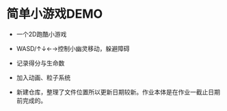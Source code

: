 # 简单小游戏DEMO

- 一个2D跑酷小游戏

- WASD/↑↓←→控制小幽灵移动，躲避障碍

- 记录得分与生命数

- 加入动画、粒子系统

- 新建仓库，整理了文件位置所以更新日期较新。作业本体是在作业一截止日期前完成的。
